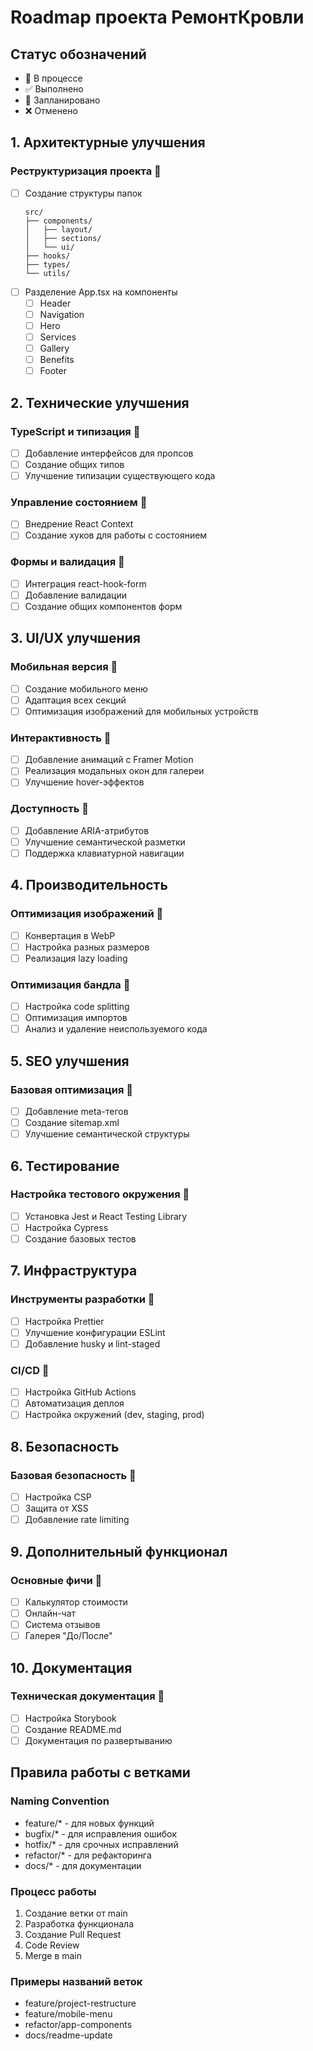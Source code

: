 # Roadmap проекта РемонтКровли

## Статус обозначений
- 🔄 В процессе
- ✅ Выполнено
- 📅 Запланировано
- ❌ Отменено

## 1. Архитектурные улучшения
### Реструктуризация проекта 📅
- [ ] Создание структуры папок
  ```
  src/
  ├── components/
  │   ├── layout/
  │   ├── sections/
  │   └── ui/
  ├── hooks/
  ├── types/
  └── utils/
  ```
- [ ] Разделение App.tsx на компоненты
  - [ ] Header
  - [ ] Navigation
  - [ ] Hero
  - [ ] Services
  - [ ] Gallery
  - [ ] Benefits
  - [ ] Footer

## 2. Технические улучшения
### TypeScript и типизация 📅
- [ ] Добавление интерфейсов для пропсов
- [ ] Создание общих типов
- [ ] Улучшение типизации существующего кода

### Управление состоянием 📅
- [ ] Внедрение React Context
- [ ] Создание хуков для работы с состоянием

### Формы и валидация 📅
- [ ] Интеграция react-hook-form
- [ ] Добавление валидации
- [ ] Создание общих компонентов форм

## 3. UI/UX улучшения
### Мобильная версия 📅
- [ ] Создание мобильного меню
- [ ] Адаптация всех секций
- [ ] Оптимизация изображений для мобильных устройств

### Интерактивность 📅
- [ ] Добавление анимаций с Framer Motion
- [ ] Реализация модальных окон для галереи
- [ ] Улучшение hover-эффектов

### Доступность 📅
- [ ] Добавление ARIA-атрибутов
- [ ] Улучшение семантической разметки
- [ ] Поддержка клавиатурной навигации

## 4. Производительность
### Оптимизация изображений 📅
- [ ] Конвертация в WebP
- [ ] Настройка разных размеров
- [ ] Реализация lazy loading

### Оптимизация бандла 📅
- [ ] Настройка code splitting
- [ ] Оптимизация импортов
- [ ] Анализ и удаление неиспользуемого кода

## 5. SEO улучшения
### Базовая оптимизация 📅
- [ ] Добавление meta-тегов
- [ ] Создание sitemap.xml
- [ ] Улучшение семантической структуры

## 6. Тестирование
### Настройка тестового окружения 📅
- [ ] Установка Jest и React Testing Library
- [ ] Настройка Cypress
- [ ] Создание базовых тестов

## 7. Инфраструктура
### Инструменты разработки 📅
- [ ] Настройка Prettier
- [ ] Улучшение конфигурации ESLint
- [ ] Добавление husky и lint-staged

### CI/CD 📅
- [ ] Настройка GitHub Actions
- [ ] Автоматизация деплоя
- [ ] Настройка окружений (dev, staging, prod)

## 8. Безопасность
### Базовая безопасность 📅
- [ ] Настройка CSP
- [ ] Защита от XSS
- [ ] Добавление rate limiting

## 9. Дополнительный функционал
### Основные фичи 📅
- [ ] Калькулятор стоимости
- [ ] Онлайн-чат
- [ ] Система отзывов
- [ ] Галерея "До/После"

## 10. Документация
### Техническая документация 📅
- [ ] Настройка Storybook
- [ ] Создание README.md
- [ ] Документация по развертыванию

## Правила работы с ветками

### Naming Convention
- feature/* - для новых функций
- bugfix/* - для исправления ошибок
- hotfix/* - для срочных исправлений
- refactor/* - для рефакторинга
- docs/* - для документации

### Процесс работы
1. Создание ветки от main
2. Разработка функционала
3. Создание Pull Request
4. Code Review
5. Merge в main

### Примеры названий веток
- feature/project-restructure
- feature/mobile-menu
- refactor/app-components
- docs/readme-update 